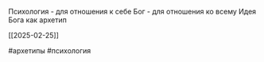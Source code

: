 Психология - для отношения к себе
Бог - для отношения ко всему
Идея Бога как архетип

[[2025-02-25]]

#архетипы #психология